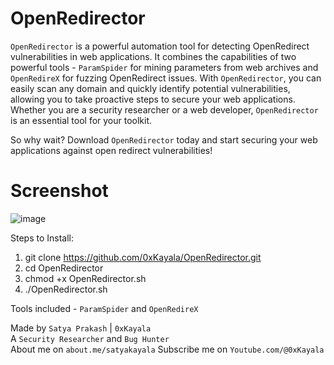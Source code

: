 # OpenRedirector
`OpenRedirector` is a powerful automation tool for detecting OpenRedirect vulnerabilities in web applications. It combines the capabilities of two powerful tools - `ParamSpider` for mining parameters from web archives and `OpenRedireX` for fuzzing OpenRedirect issues. With `OpenRedirector`, you can easily scan any domain and quickly identify potential vulnerabilities, allowing you to take proactive steps to secure your web applications. Whether you are a security researcher or a web developer, `OpenRedirector` is an essential tool for your toolkit.

So why wait? Download `OpenRedirector` today and start securing your web applications against open redirect vulnerabilities!

# Screenshot
![image](https://user-images.githubusercontent.com/16838353/231228421-61f82713-39f7-4593-8fef-a66d1dd7d758.png)

Steps to Install:
1. git clone https://github.com/0xKayala/OpenRedirector.git
2. cd OpenRedirector
3. chmod +x OpenRedirector.sh
4. ./OpenRedirector.sh

Tools included - `ParamSpider` and `OpenRedireX`

Made by
`Satya Prakash` | `0xKayala` \
A `Security Researcher` and `Bug Hunter` \
About me on `about.me/satyakayala`
Subscribe me on `Youtube.com/@0xKayala`
